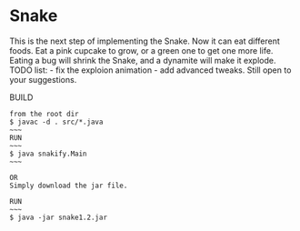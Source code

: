 # Snake #
This is the next step of implementing the Snake. Now it can eat different foods. Eat a pink cupcake to grow, or a green one to get one more life. Eating a bug will shrink the Snake, and a dynamite will make it explode.
TODO list: 
	- fix the exploion animation
	- add advanced tweaks.
Still open to your suggestions.

BUILD
~~~~
from the root dir
$ javac -d . src/*.java
~~~
RUN
~~~
$ java snakify.Main
~~~

OR
Simply download the jar file.

RUN
~~~
$ java -jar snake1.2.jar
